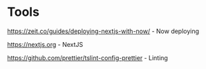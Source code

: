 # Tools
https://zeit.co/guides/deploying-nextjs-with-now/ - Now deploying

https://nextjs.org - NextJS

https://github.com/prettier/tslint-config-prettier - Linting
